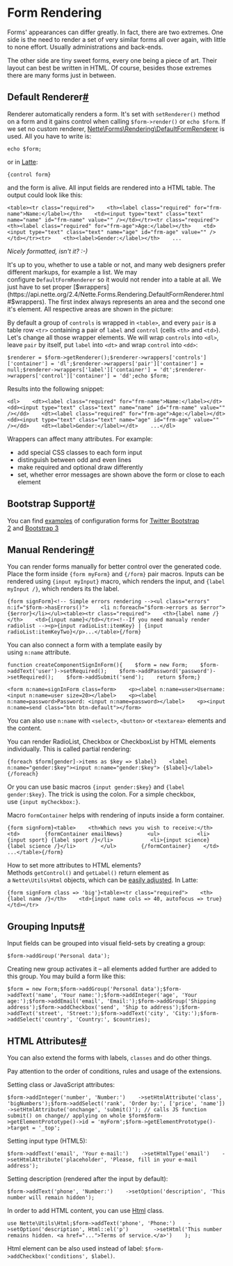 # Form Rendering

Forms' appearances can differ greatly. In fact, there are two extremes. One side is the need to render a set of very similar forms all over again, with little to none effort. Usually administrations and back-ends.

The other side are tiny sweet forms, every one being a piece of art. Their layout can best be written in HTML. Of course, besides those extremes there are many forms just in between.

## Default Renderer[#](https://doc.nette.org/en/2.4/form-rendering#toc-default-renderer)

Renderer automatically renders a form. It's set with `setRenderer()` method on a form and it gains control when calling `$form->render()` or `echo $form`. If we set no custom renderer, [Nette\Forms\Rendering\DefaultFormRenderer](https://api.nette.org/2.4/Nette.Forms.Rendering.DefaultFormRenderer.html) is used. All you have to write is:

    echo $form;

or in [Latte](https://latte.nette.org/en/):

    {control form}

and the form is alive. All input fields are rendered into a HTML table. The output could look like this:

    <table><tr class="required">    <th><label class="required" for="frm-name">Name:</label></th>    <td><input type="text" class="text" name="name" id="frm-name" value="" /></td></tr><tr class="required">    <th><label class="required" for="frm-age">Age:</label></th>    <td><input type="text" class="text" name="age" id="frm-age" value="" /></td></tr><tr>    <th><label>Gender:</label></th>    ...

_Nicely formatted, isn't it? :-)_

It's up to you, whether to use a table or not, and many web designers prefer different markups, for example a list. We may configure `DefaultFormRenderer` so it would not render into a table at all. We just have to set proper [$wrappers](https://api.nette.org/2.4/Nette.Forms.Rendering.DefaultFormRenderer.html#$wrappers). The first index always represents an area and the second one it's element. All respective areas are shown in the picture:

By default a group of `controls` is wrapped in `<table>`, and every `pair` is a table row `<tr>` containing a pair of `label` and `control` (cells `<th>` and `<td>`). Let's change all those wrapper elements. We will wrap `controls` into `<dl>`, leave `pair` by itself, put `label` into `<dt>` and wrap `control` into `<dd>`:

    $renderer = $form->getRenderer();$renderer->wrappers['controls']['container'] = 'dl';$renderer->wrappers['pair']['container'] = null;$renderer->wrappers['label']['container'] = 'dt';$renderer->wrappers['control']['container'] = 'dd';echo $form;

Results into the following snippet:

    <dl>    <dt><label class="required" for="frm-name">Name:</label></dt>    <dd><input type="text" class="text" name="name" id="frm-name" value="" /></dd>    <dt><label class="required" for="frm-age">Age:</label></dt>    <dd><input type="text" class="text" name="age" id="frm-age" value="" /></dd>    <dt><label>Gender:</label></dt>    ...</dl>

Wrappers can affect many attributes. For example:

*   add special CSS classes to each form input
*   distinguish between odd and even lines
*   make required and optional draw differently
*   set, whether error messages are shown above the form or close to each element

## Bootstrap Support[#](https://doc.nette.org/en/2.4/form-rendering#toc-bootstrap-support)

You can find [examples](https://github.com/nette/forms/tree/master/examples) of configuration forms for [Twitter Bootstrap 2](https://github.com/nette/forms/blob/a0bc775b96b30780270bdec06396ca985168f11a/examples/bootstrap2-rendering.php#L58) and [Bootstrap 3](https://github.com/nette/forms/blob/a0bc775b96b30780270bdec06396ca985168f11a/examples/bootstrap3-rendering.php#L58)

## Manual Rendering[#](https://doc.nette.org/en/2.4/form-rendering#toc-manual-rendering)

You can render forms manually for better control over the generated code. Place the form inside `{form myForm}` and `{/form}` pair macros. Inputs can be rendered using `{input myInput}` macro, which renders the input, and `{label myInput /}`, which renders its the label.

    {form signForm}<!-- Simple errors rendering --><ul class="errors" n:if="$form->hasErrors()">    <li n:foreach="$form->errors as $error">{$error}</li></ul><table><tr class="required">    <th>{label name /}</th>    <td>{input name}</td></tr><!--If you need manualy render radiolist --><p>{input radioList:itemKey} | {input radioList:itemKeyTwo}</p>...</table>{/form}

You can also connect a form with a template easily by using `n:name` attribute.

    function createComponentSignInForm(){    $form = new Form;    $form->addText('user')->setRequired();    $form->addPassword('password')->setRequired();    $form->addSubmit('send');    return $form;}

    <form n:name=signInForm class=form>    <p><label n:name=user>Username: <input n:name=user size=20></label>    <p><label n:name=password>Password: <input n:name=password></label>    <p><input n:name=send class="btn btn-default"></form>

You can also use `n:name` with `<select>`, `<button>` or `<textarea>` elements and the content.

You can render RadioList, Checkbox or CheckboxList by HTML elements individually. This is called partial rendering:

    {foreach $form[gender]->items as $key => $label}    <label n:name="gender:$key"><input n:name="gender:$key"> {$label}</label>{/foreach}

Or you can use basic macros `{input gender:$key}` and `{label gender:$key}`. The trick is using the colon. For a simple checkbox, use `{input myCheckbox:}`.

Macro `formContainer` helps with rendering of inputs inside a form container.

    {form signForm}<table>    <th>Which news you wish to receive:</th>    <td>        {formContainer emailNews}        <ul>            <li>{input sport} {label sport /}</li>            <li>{input science} {label science /}</li>        </ul>        {/formContainer}    </td>    ...</table>{/form}

How to set more attributes to HTML elements? Methods `getControl()` and `getLabel()` return element as a `Nette\Utils\Html` objects, which can be [easily adjusted](https://doc.nette.org/en/2.4/html-elements). In Latte:

    {form signForm class => 'big'}<table><tr class="required">    <th>{label name /}</th>    <td>{input name cols => 40, autofocus => true}</td></tr>

## Grouping Inputs[#](https://doc.nette.org/en/2.4/form-rendering#toc-grouping-inputs)

Input fields can be grouped into visual field-sets by creating a group:

    $form->addGroup('Personal data');

Creating new group activates it – all elements added further are added to this group. You may build a form like this:

    $form = new Form;$form->addGroup('Personal data');$form->addText('name', 'Your name:');$form->addInteger('age', 'Your age:');$form->addEmail('email', 'Email:');$form->addGroup('Shipping address');$form->addCheckbox('send', 'Ship to address');$form->addText('street', 'Street:');$form->addText('city', 'City:');$form->addSelect('country', 'Country:', $countries);

## HTML Attributes[#](https://doc.nette.org/en/2.4/form-rendering#toc-html-attributes)

You can also extend the forms with labels, `classes` and do other things.

Pay attention to the order of conditions, rules and usage of the extensions.

Setting class or JavaScript attributes:

    $form->addInteger('number', 'Number:')    ->setHtmlAttribute('class', 'bigNumbers');$form->addSelect('rank', 'Order by:', ['price', 'name'])    ->setHtmlAttribute('onchange', 'submit()'); // calls JS function submit() on change// applying on whole $form$form->getElementPrototype()->id = 'myForm';$form->getElementPrototype()->target = '_top';

Setting input type (HTML5):

    $form->addText('email', 'Your e-mail:')    ->setHtmlType('email')    ->setHtmlAttribute('placeholder', 'Please, fill in your e-mail address');

Setting description (rendered after the input by default):

    $form->addText('phone', 'Number:')    ->setOption('description', 'This number will remain hidden');

In order to add HTML content, you can use [Html](https://doc.nette.org/en/2.4/html-elements) class.

    use Nette\Utils\Html;$form->addText('phone', 'Phone:')    ->setOption('description', Html::el('p')        ->setHtml('This number remains hidden. <a href="...">Terms of service.</a>')    );

Html element can be also used instead of label: `$form->addCheckbox('conditions', $label)`.
